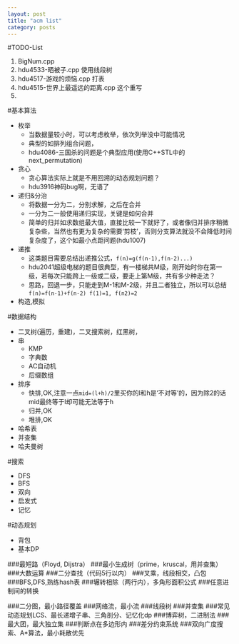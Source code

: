 ```yaml
---
layout: post
title: "acm list"
category: posts
---
```

#TODO-List
1. BigNum.cpp
2. hdu4533-晒被子.cpp 使用线段树
3. hdu4517-游戏的烦恼.cpp 打表 
4. hdu4515-世界上最遥远的距离.cpp  这个重写
5. 


#基本算法
* 枚举
  * 当数据量较小时，可以考虑枚举，依次列举没中可能情况
  * 典型的如排列组合问题，
  * hdu4086-三国杀的问题是个典型应用(使用C++STL中的next_permutation)
* 贪心
  * 贪心算法实际上就是不用回溯的动态规划问题？
  * hdu3916神码bug啊，无语了
* 递归&分治
  * 将数据一分为二，分别求解，之后在合并
  * 一分为二一般使用递归实现，关键是如何合并
  * 简单的归并如求数组最大值，直接比较一下就好了，或者像归并排序稍微复杂些，当然也有更为复杂的需要‘剪枝’，否则分支算法就没不会降低时间复杂度了，这个如最小点距问题(hdu1007)
* 递推
  * 这类题目需要总结出递推公式，`f(n)=g(f(n-1),f(n-2)...)`
  * hdu2041超级电梯的题目很典型，有一楼梯共M级，刚开始时你在第一级，若每次只能跨上一级或二级，要走上第M级，共有多少种走法？
  * 思路，回退一步，只能走到M-1和M-2级，并且二者独立，所以可以总结`f(n)=f(n-1)+f(n-2) f(1)=1, f(n2)=2`
* 构造,模拟

#数据结构
* 二叉树(遍历，重建)，二叉搜索树，红黑树，
* 串
  * KMP
  * 字典数
  * AC自动机
  * 后缀数组
* 排序
  * 快排,OK,注意一点`mid=(l+h)/2`里买你的l和h是‘不对等’的，因为除2的话mid最终等于l却可能无法等于h
  * 归并,OK
  * 堆排,OK
* 哈希表
* 并查集
* 哈夫曼树
  
#搜索
* DFS
* BFS
* 双向
* 启发式
* 记忆

#动态规划
* 背包
* 基本DP

###最短路（Floyd, Dijstra）
###最小生成树（prime，kruscal，用并查集）
###大数运算
###二分查找（代码5行以内）
###叉乘，线段相交，凸包
###BFS,DFS,熟练hash表
###辗转相除（两行内），多角形面积公式
###任意进制间的转换

###二分图，最小路径覆盖
###网络流，最小流
###线段树
###并查集
###常见动态规划LCS、最长递增子串、三角剖分、记忆化dp 
###博弈树，二进制法
###最大团，最大独立集
###判断点在多边形内
###差分约束系统
###双向广度搜索、A*算法，最小耗散优先
